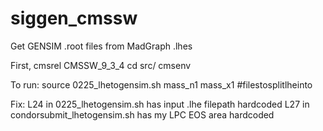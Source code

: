 # siggen_cmssw
Get GENSIM .root files from MadGraph .lhes

First, 
cmsrel CMSSW_9_3_4
cd src/
cmsenv

To run: source 0225_lhetogensim.sh mass_n1 mass_x1 #filestosplitlheinto

Fix:
L24 in 0225_lhetogensim.sh has input .lhe filepath hardcoded
L27 in condorsubmit_lhetogensim.sh has my LPC EOS area hardcoded
